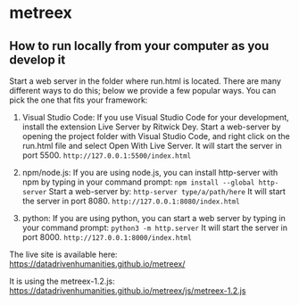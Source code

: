 # metreex

## How to run locally from your computer as you develop it
Start a web server in the folder where run.html is located. There are many different ways to do this; below we provide a few popular ways. 
You can pick the one that fits your framework:

1. Visual Studio Code:
If you use Visual Studio Code for your development, install the extension Live Server by Ritwick Dey. 
Start a web-server by opening the project folder with Visual Studio Code, and right click on the run.html file and select Open With Live Server.
It will start the server in port 5500.
`http://127.0.0.1:5500/index.html`

2. npm/node.js:
If you are using node.js, you can install http-server with npm by typing in your command prompt: `npm install --global http-server`
Start a web-server by: `http-server type/a/path/here`
It will start the server in port 8080.
`http://127.0.0.1:8080/index.html` 

3. python:
If you are using python, you can start a web server by typing in your command prompt: `python3 -m http.server`
It will start the server in port 8000.
`http://127.0.0.1:8000/index.html` 

The live site is available here:
https://datadrivenhumanities.github.io/metreex/

It is using the metreex-1.2.js:
https://datadrivenhumanities.github.io/metreex/js/metreex-1.2.js
